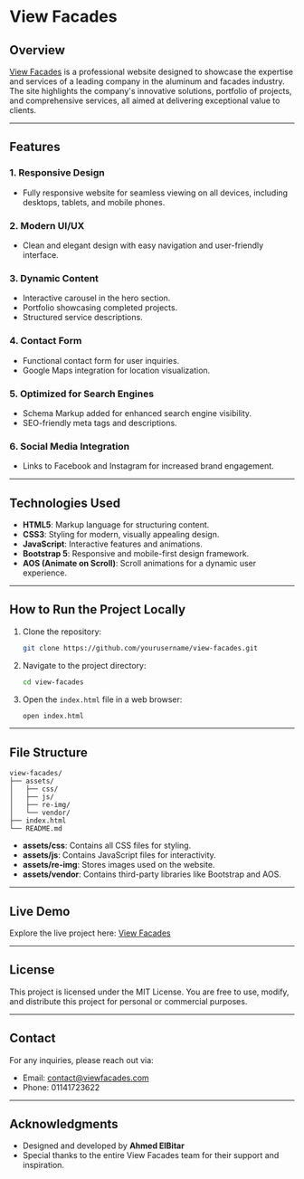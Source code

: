 # View Facades

## Overview
[View Facades](https://www.viewfacades.com) is a professional website designed to showcase the expertise and services of a leading company in the aluminum and facades industry. The site highlights the company's innovative solutions, portfolio of projects, and comprehensive services, all aimed at delivering exceptional value to clients.

---

## Features

### 1. **Responsive Design**
- Fully responsive website for seamless viewing on all devices, including desktops, tablets, and mobile phones.

### 2. **Modern UI/UX**
- Clean and elegant design with easy navigation and user-friendly interface.

### 3. **Dynamic Content**
- Interactive carousel in the hero section.
- Portfolio showcasing completed projects.
- Structured service descriptions.

### 4. **Contact Form**
- Functional contact form for user inquiries.
- Google Maps integration for location visualization.

### 5. **Optimized for Search Engines**
- Schema Markup added for enhanced search engine visibility.
- SEO-friendly meta tags and descriptions.

### 6. **Social Media Integration**
- Links to Facebook and Instagram for increased brand engagement.

---

## Technologies Used

- **HTML5**: Markup language for structuring content.
- **CSS3**: Styling for modern, visually appealing design.
- **JavaScript**: Interactive features and animations.
- **Bootstrap 5**: Responsive and mobile-first design framework.
- **AOS (Animate on Scroll)**: Scroll animations for a dynamic user experience.

---

## How to Run the Project Locally

1. Clone the repository:
   ```bash
   git clone https://github.com/yourusername/view-facades.git
   ```

2. Navigate to the project directory:
   ```bash
   cd view-facades
   ```

3. Open the `index.html` file in a web browser:
   ```bash
   open index.html
   ```

---

## File Structure

```
view-facades/
├── assets/
│   ├── css/
│   ├── js/
│   ├── re-img/
│   └── vendor/
├── index.html
└── README.md
```

- **assets/css**: Contains all CSS files for styling.
- **assets/js**: Contains JavaScript files for interactivity.
- **assets/re-img**: Stores images used on the website.
- **assets/vendor**: Contains third-party libraries like Bootstrap and AOS.

---

## Live Demo
Explore the live project here: [View Facades](https://www.viewfacades.com)

---

## License
This project is licensed under the MIT License. You are free to use, modify, and distribute this project for personal or commercial purposes.

---

## Contact
For any inquiries, please reach out via:
- Email: [contact@viewfacades.com](mailto:contact@viewfacades.com)
- Phone: 01141723622

---

## Acknowledgments
- Designed and developed by **Ahmed ElBitar**
- Special thanks to the entire View Facades team for their support and inspiration.
